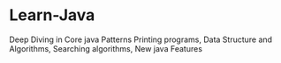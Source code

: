 # Learn-Java
Deep Diving in Core java Patterns Printing programs, Data Structure and Algorithms, Searching algorithms, New java Features
